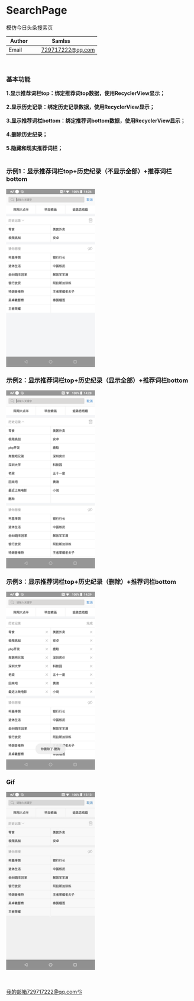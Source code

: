 # SearchPage
模仿今日头条搜索页

| Author        | Samlss           |
| ------------- |:-------------:|
| Email      | 729717222@qq.com |

<br>

### 基本功能
**1.显示推荐词栏top：绑定推荐词top数据，使用RecyclerView显示；**<br><br>
**2.显示历史记录：绑定历史记录数据，使用RecyclerView显示；**<br><br>
**3.显示推荐词栏bottom：绑定推荐词bottom数据，使用RecyclerView显示；**<br><br>
**4.删除历史纪录；**<br><br>
**5.隐藏和现实推荐词栏；**<br><br>

### 示例1：显示推荐词栏top+历史纪录（不显示全部）+推荐词栏bottom
 <img src="https://github.com/samlss/SearchPage/blob/master/screenshots/screenshot1.png" width = "240" height = "480" alt="screentshot1" align=center />

### 示例2：显示推荐词栏top+历史纪录（显示全部）+推荐词栏bottom
 <img src="https://github.com/samlss/SearchPage/blob/master/screenshots/screenshot2.png" width = "240" height = "480" alt="screentshot1" align=center />
 
 ### 示例3：显示推荐词栏top+历史纪录（删除）+推荐词栏bottom
 <img src="https://github.com/samlss/SearchPage/blob/master/screenshots/screenshot4.png" width = "240" height = "480" alt="screentshot1" align=center />
 
  ### Gif
 <img src="https://github.com/samlss/SearchPage/blob/master/screenshots/1.gif" width = "240" height = "480" alt="screentshot1" align=center />

<br><br>
[我的邮箱729717222@qq.com:cupid:](https://mail.qq.com/)

